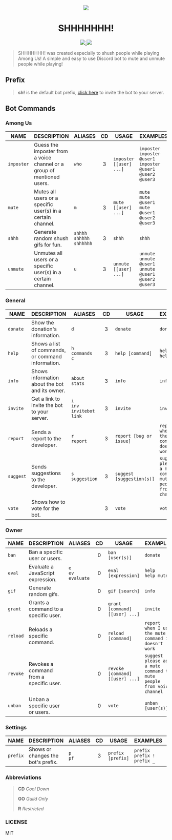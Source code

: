 <p align="center">
  <a href="https://top.gg/bot/761297770429939742">
    <img src="https://i.imgur.com/KFADw8K.png" />
  </a>
  <h1 align="center">SHHHHHHH!</h1>
</p>
<p align="center">
  <a href="https://paypal.me/shhhhhhhbot">
    <img src="https://img.shields.io/badge/PayPal-grey?style=flat-square&logo=paypal" />
  </a>
  <a href="https://www.patreon.com/shhhhhhh">
    <img src="https://img.shields.io/badge/Patreon-grey?style=flat-square&logo=patreon" />
  </a>
</p>

> SHHHHHHH! was created especially to shush people while playing Among Us! A simple and easy to use Discord bot to mute and unmute people while playing!



## Prefix

> **sh!** is the default bot prefix, [click here](https://discord.com/oauth2/authorize?client_id=761297770429939742&scope=bot&permissions=4194304) to invite the bot to your server.



## Bot Commands

### Among Us

| NAME       | DESCRIPTION                                                  | ALIASES                              |  CD  | USAGE                   | EXAMPLES                                                     |  GO  |  R   |
| ---------- | ------------------------------------------------------------ | ------------------------------------ | :--: | ----------------------- | ------------------------------------------------------------ | :--: | :--: |
| `imposter` | Guess the imposter from a voice channel or a group of mentioned users. | `who`                                |  3   | `imposter [[user] ...]` | `imposter`<br />`imposter @user1`<br />`imposter @user1 @user2 @user3` |  ✔️   |  ❌   |
| `mute`     | Mutes all users or a specific user(s) in a certain channel.  | `m`                                  |  3   | `mute [[user] ...]`     | `mute`<br />`mute @user1`<br />`mute @user1 @user2 @user3`   |  ✔️   |  ❌   |
| `shhh`     | Generate random shush gifs for fun.                          | `shhhh`<br />`shhhhh`<br />`shhhhhh` |  3   | `shhh`                  | `shhh`                                                       |  ❌   |  ❌   |
| `unmute`   | Unmutes all users or a specific user(s) in a certain channel. | `u`                                  |  3   | `unmute [[user] ...]`   | `unmute`<br />`unmute @user1`<br />`unmute @user1 @user2 @user3` |  ✔️   |  ❌   |



### General

| NAME      | DESCRIPTION                                       | ALIASES                                     |  CD  | USAGE                     | EXAMPLES                                                     |  GO  |  R   |
| --------- | ------------------------------------------------- | ------------------------------------------- | :--: | ------------------------- | ------------------------------------------------------------ | :--: | :--: |
| `donate`  | Show the donation's information.                  | `d`                                         |  3   | `donate`                  | `donate`                                                     |  ❌   |  ❌   |
| `help`    | Shows a list of commands, or command information. | `h`<br />`commands`<br />`c`                |  3   | `help [command]`          | `help`<br />`help mute`                                      |  ❌   |  ❌   |
| `info`    | Shows information about the bot and its owner.    | `about`<br />`stats`                        |  3   | `info`                    | `info`                                                       |  ❌   |  ❌   |
| `invite`  | Get a link to invite the bot to your server.      | `i`<br />`inv`<br />`invitebot`<br />`link` |  3   | `invite`                  | `invite`                                                     |  ❌   |  ❌   |
| `report`  | Sends a report to the developer.                  | `r`<br />`report`                           |  3   | `report [bug or issue]`   | `report when I use the mute command it doesn't work`         |  ❌   |  ❌   |
| `suggest` | Sends suggestions to the developer.               | `s`<br />`suggestion`                       |  3   | `suggest [suggestion(s)]` | `suggest please add a mute command to mute people from voice channel` |  ❌   |  ❌   |
| `vote`    | Shows how to vote for the bot.                    |                                             |  3   | `vote`                    | `vote`                                                       |  ❌   |  ❌   |



### Owner

| NAME     | DESCRIPTION                             | ALIASES                       |  CD  | USAGE                           | EXAMPLES                                                     |  GO  |  R   |
| -------- | --------------------------------------- | ----------------------------- | :--: | ------------------------------- | ------------------------------------------------------------ | :--: | :--: |
| `ban`    | Ban a specific user or users.           |                               |  0   | `ban [user(s)]`                 | `donate`                                                     |  ❌   |  ✔️   |
| `eval`   | Evaluate a JavaScript expression.       | `e`<br />`ev`<br />`evaluate` |  0   | `eval [expression]`             | `help`<br />`help mute`                                      |  ❌   |  ✔️   |
| `gif`    | Generate random gifs.                   |                               |  0   | `gif [search]`                  | `info`                                                       |  ❌   |  ✔️   |
| `grant`  | Grants a command to a specific user.    |                               |  0   | `grant [command] [[user] ...]`  | `invite`                                                     |  ❌   |  ✔️   |
| `reload` | Reloads a specific command.             |                               |  0   | `reload [command]`              | `report when I use the mute command it doesn't work`         |  ❌   |  ✔️  |
| `revoke` | Revokes a command from a specific user. |                               |  0   | `revoke [command] [[user] ...]` | `suggest please add a mute command to mute people from voice channel` |  ❌   |  ✔️   |
| `unban`  | Unban a specific user or users.         |                               |  0   | `vote`                          | `unban [user(s)]`                                            |  ❌   |  ✔️   |



### Settings

| NAME     | DESCRIPTION                        | ALIASES       |  CD  | USAGE             | EXAMPLES                                 |  GO  |  R   |
| -------- | ---------------------------------- | ------------- | :--: | ----------------- | ---------------------------------------- | :--: | :--: |
| `prefix` | Shows or changes the bot's prefix. | `p`<br />`pf` |  3   | `prefix [prefix]` | `prefix`<br />`prefix !`<br />`prefix _` |  ✔️   |  ❌   |



### Abbreviations

> **CD** *Cool Down*
>
> **GO** *Guild Only*
>
> **R** *Restricted*



### LICENSE

MIT
